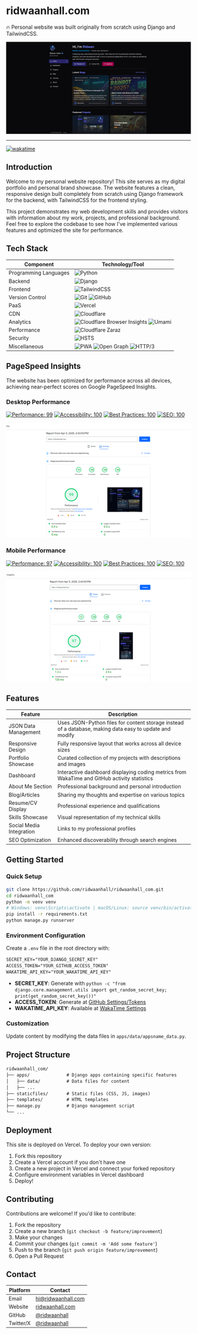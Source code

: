 # ridwaanhall.com

🔥 Personal website was built originally from scratch using Django and TailwindCSS.

![ridwaanhall](public/ridwaanhall_com.png)

---

[![wakatime](https://wakatime.com/badge/user/018b799e-de53-4f7a-bb65-edc2df9f26d8/project/cc5b6b55-ece5-47ae-b643-512d9d86e93b.svg)](https://wakatime.com/badge/user/018b799e-de53-4f7a-bb65-edc2df9f26d8/project/cc5b6b55-ece5-47ae-b643-512d9d86e93b)

## Introduction

Welcome to my personal website repository! This site serves as my digital portfolio and personal brand showcase. The website features a clean, responsive design built completely from scratch using Django framework for the backend, with TailwindCSS for the frontend styling.

This project demonstrates my web development skills and provides visitors with information about my work, projects, and professional background. Feel free to explore the codebase to see how I've implemented various features and optimized the site for performance.

## Tech Stack

| Component | Technology/Tool |
|-----------|-----------------|
| Programming Languages | ![Python](https://img.shields.io/badge/-Python-05122A?style=flat&logo=python) |
| Backend | ![Django](https://img.shields.io/badge/-Django-05122A?style=flat&logo=django) |
| Frontend | ![TailwindCSS](https://img.shields.io/badge/-TailwindCSS-05122A?style=flat&logo=tailwindcss) |
| Version Control | ![Git](https://img.shields.io/badge/-Git-05122A?style=flat&logo=git) ![GitHub](https://img.shields.io/badge/-GitHub-05122A?style=flat&logo=github) |
| PaaS | ![Vercel](https://img.shields.io/badge/-Vercel-05122A?style=flat&logo=vercel) |
| CDN | ![Cloudflare](https://img.shields.io/badge/-Cloudflare-05122A?style=flat&logo=cloudflare) |
| Analytics | ![Cloudflare Browser Insights](https://img.shields.io/badge/-Cloudflare%20Browser%20Insights-05122A?style=flat&logo=cloudflare) ![Umami](https://img.shields.io/badge/-Umami-05122A?style=flat&logo=umami) |
| Performance | ![Cloudflare Zaraz](https://img.shields.io/badge/-Cloudflare%20Zaraz-05122A?style=flat&logo=cloudflare) |
| Security | ![HSTS](https://img.shields.io/badge/-HSTS-05122A?style=flat&logo=security) |
| Miscellaneous | ![PWA](https://img.shields.io/badge/-PWA-05122A?style=flat&logo=pwa) ![Open Graph](https://img.shields.io/badge/-Open%20Graph-05122A?style=flat&logo=opengraph) ![HTTP/3](https://img.shields.io/badge/-HTTP%2F3-05122A?style=flat&logo=http) |

## PageSpeed Insights

The website has been optimized for performance across all devices, achieving near-perfect scores on Google PageSpeed Insights.

### Desktop Performance

[![Performance: 99](https://img.shields.io/badge/Performance-99-success)](https://pagespeed.web.dev/analysis/https-ridwaanhall-me/hzo9v4pstz?form_factor=desktop)
[![Accessibility: 100](https://img.shields.io/badge/Accessibility-100-success)](https://pagespeed.web.dev/analysis/https-ridwaanhall-me/hzo9v4pstz?form_factor=desktop)
[![Best Practices: 100](https://img.shields.io/badge/Best_Practices-100-success)](https://pagespeed.web.dev/analysis/https-ridwaanhall-me/hzo9v4pstz?form_factor=desktop)
[![SEO: 100](https://img.shields.io/badge/SEO-100-success)](https://pagespeed.web.dev/analysis/https-ridwaanhall-me/hzo9v4pstz?form_factor=desktop)

![PageSpeed Desktop](public/pagespeed_desktop.png)

### Mobile Performance

[![Performance: 97](https://img.shields.io/badge/Performance-97-success)](https://pagespeed.web.dev/analysis/https-ridwaanhall-me/hzo9v4pstz?form_factor=mobile)
[![Accessibility: 100](https://img.shields.io/badge/Accessibility-100-success)](https://pagespeed.web.dev/analysis/https-ridwaanhall-me/hzo9v4pstz?form_factor=mobile)
[![Best Practices: 100](https://img.shields.io/badge/Best_Practices-100-success)](https://pagespeed.web.dev/analysis/https-ridwaanhall-me/hzo9v4pstz?form_factor=mobile)
[![SEO: 100](https://img.shields.io/badge/SEO-100-success)](https://pagespeed.web.dev/analysis/https-ridwaanhall-me/hzo9v4pstz?form_factor=mobile)

![PageSpeed Mobile](public/pagespeed_mobile.png)

## Features

| Feature | Description |
|---------|-------------|
| JSON Data Management | Uses JSON-Python files for content storage instead of a database, making data easy to update and modify |
| Responsive Design | Fully responsive layout that works across all device sizes |
| Portfolio Showcase | Curated collection of my projects with descriptions and images |
| Dashboard | Interactive dashboard displaying coding metrics from WakaTime and GitHub activity statistics |
| About Me Section | Professional background and personal introduction |
| Blog/Articles | Sharing my thoughts and expertise on various topics |
| Resume/CV Display | Professional experience and qualifications |
| Skills Showcase | Visual representation of my technical skills |
| Social Media Integration | Links to my professional profiles |
| SEO Optimization | Enhanced discoverability through search engines |

## Getting Started

### Quick Setup

```bash
git clone https://github.com/ridwaanhall/ridwaanhall_com.git
cd ridwaanhall_com
python -m venv venv
# Windows: venv\Scripts\activate | macOS/Linux: source venv/bin/activate
pip install -r requirements.txt
python manage.py runserver
```

### Environment Configuration

Create a `.env` file in the root directory with:

```txt
SECRET_KEY="YOUR_DJANGO_SECRET_KEY"
ACCESS_TOKEN="YOUR_GITHUB_ACCESS_TOKEN"
WAKATIME_API_KEY="YOUR_WAKATIME_API_KEY"
```

- **SECRET_KEY**: Generate with `python -c "from django.core.management.utils import get_random_secret_key; print(get_random_secret_key())"`
- **ACCESS_TOKEN**: Generate at [GitHub Settings/Tokens](https://github.com/settings/tokens)
- **WAKATIME_API_KEY**: Available at [WakaTime Settings](https://wakatime.com/settings/account)

### Customization

Update content by modifying the data files in `apps/data/appsname_data.py`.

## Project Structure

```txt
ridwaanhall_com/
├── apps/              # Django apps containing specific features
│   ├── data/          # Data files for content
│   ├── ...
├── staticfiles/       # Static files (CSS, JS, images)
├── templates/         # HTML templates
├── manage.py          # Django management script
└── ...
```

## Deployment

This site is deployed on Vercel. To deploy your own version:

1. Fork this repository
2. Create a Vercel account if you don't have one
3. Create a new project in Vercel and connect your forked repository
4. Configure environment variables in Vercel dashboard
5. Deploy!

## Contributing

Contributions are welcome! If you'd like to contribute:

1. Fork the repository
2. Create a new branch (`git checkout -b feature/improvement`)
3. Make your changes
4. Commit your changes (`git commit -m 'Add some feature'`)
5. Push to the branch (`git push origin feature/improvement`)
6. Open a Pull Request

## Contact

| Platform   | Contact                                               |
|------------|-------------------------------------------------------|
| Email      | [hi@ridwaanhall.com](mailto:hi@ridwaanhall.com) |
| Website    | [ridwaanhall.com](https://ridwaanhall.com)              |
| GitHub     | [@ridwaanhall](https://github.com/ridwaanhall)        |
| Twitter/X  | [@ridwaanhall](https://x.com/ridwaanhall)             |
